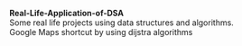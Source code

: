 **Real-Life-Application-of-DSA**
<br>
Some real life projects using data structures and algorithms. 
<br>
Google Maps shortcut by using dijstra algorithms
